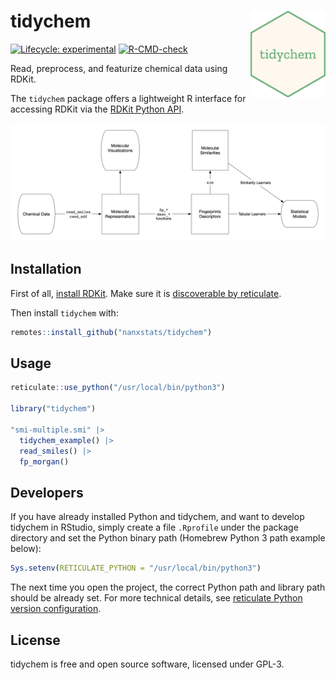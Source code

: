 # tidychem <img src="man/figures/logo.png" align="right" width="120" />

<!-- badges: start -->
[![Lifecycle: experimental](https://img.shields.io/badge/lifecycle-experimental-orange.svg)](https://www.tidyverse.org/lifecycle/#experimental)
[![R-CMD-check](https://github.com/nanxstats/tidychem/actions/workflows/R-CMD-check.yaml/badge.svg)](https://github.com/nanxstats/tidychem/actions/workflows/R-CMD-check.yaml)
<!-- badges: end -->

Read, preprocess, and featurize chemical data using RDKit.

The `tidychem` package offers a lightweight R interface for accessing RDKit via the [RDKit Python API](https://www.rdkit.org/docs/api-docs.html).

![](man/figures/tidychem-workflow.png)

## Installation

First of all, [install RDKit](https://www.rdkit.org/docs/Install.html). Make sure it is [discoverable by reticulate](https://rstudio.github.io/reticulate/articles/versions.html).

Then install `tidychem` with:

```r
remotes::install_github("nanxstats/tidychem")
```

## Usage

```r
reticulate::use_python("/usr/local/bin/python3")

library("tidychem")

"smi-multiple.smi" |>
  tidychem_example() |>
  read_smiles() |>
  fp_morgan()
```

## Developers

If you have already installed Python and tidychem, and want to develop tidychem in RStudio, simply create a file `.Rprofile` under the package directory and set the Python binary path (Homebrew Python 3 path example below):

```r
Sys.setenv(RETICULATE_PYTHON = "/usr/local/bin/python3")
```

The next time you open the project, the correct Python path and library path should be already set. For more technical details, see [reticulate Python version configuration](https://rstudio.github.io/reticulate/articles/versions.html).

## License

tidychem is free and open source software, licensed under GPL-3.
